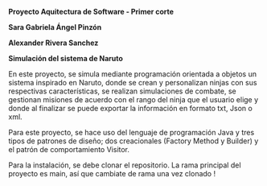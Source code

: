 **Proyecto Aquitectura de Software - Primer corte**

**Sara Gabriela Ángel Pinzón**

**Alexander Rivera Sanchez**

**Simulación del sistema de Naruto**

En este proyecto, se simula mediante programación orientada a objetos un sistema inspirado en Naruto, 
donde se crean y personalizan ninjas con sus respectivas características, se realizan simulaciones de combate,
se gestionan misiones de acuerdo con el rango del ninja que el usuario elige y donde al finalizar se puede exportar la información en formato txt, Json o xml.

Para este proyecto, se hace uso del lenguaje de programación Java y tres tipos de patrones de diseño; dos creacionales (Factory Method y Builder) y el patrón de comportamiento Visitor.

Para la instalación, se debe clonar el repositorio. La rama principal del proyecto es main, así que cambiate de rama una vez clonado !
